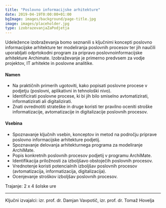 ```yaml
---
title: "Poslovno informacijske arhitekture"
date: 2019-04-19T0:00:00+01:00
bgImage: images/background/page-title.jpg
image: images/placeholder.jpg
type: izobrazevanjaZaPodjetja
---
```

Udeležence izobraževanja bomo seznanili s ključnimi koncepti poslovno informacijske arhitekture ter modeliranja poslovnih procesov ter jih naučili uporabljati odprtokodni program za pripravo poslovnoinformacijske arhitekture Archimate. 
Izobraževanje je primerno predvsem za vodje projektov, IT arhitekte in poslovne analitike.

#### Namen
- Na praktičnih primerih ugotoviti, kako popisati poslovne procese v podjetju (poslovni, aplikativni in tehnološki nivo).
- Identificirati poslovne procese, ki bi jih bilo smiselno avtomatizirati, informatizirati ali digitalizirati.
- Znati ovrednotiti strateške in druge koristi ter pravilno oceniti stroške informatizacije, avtomatizacije in digitalizacije poslovnih procesov.

#### Vsebina
- Spoznavanje ključnih vsebin, konceptov in metod na področju priprave poslovno informacijske arhitekture podjetij.
- Spoznavanje delovanja arhitekturnega programa za modeliranje ArchiMate.
- Popis konkretnih poslovnih procesov podjetij v programu ArchiMate.
- Identifikacija priložnosti za izboljšavo obstoječih poslovnih procesov.
- Vrednotenje koristi potencialnih izboljšav poslovnih procesov (avtomatizacija, informatizacija, digitalizacija).
- Ocenjevanje stroškov izboljšav poslovnih procesov.

Trajanje: 2 x 4 šolske ure

---

Ključni izvajalci: izr. prof. dr. Damjan Vavpotič, izr. prof. dr. Tomaž Hovelja